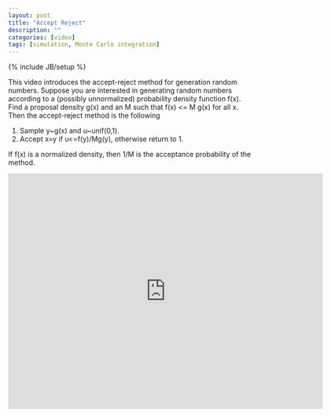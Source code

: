 ```yaml
---
layout: post
title: "Accept Reject"
description: ""
categories: [video]
tags: [simulation, Monte Carlo integration]
---
```

{% include JB/setup %}

This video introduces the accept-reject method for generation random numbers. Suppose you are interested in generating random numbers according to a (possibly unnormalized) probability density function f(x). Find a proposal density g(x) and an M such that f(x) <= M g(x) for all x. Then the accept-reject method is the following

1. Sample y~g(x) and u~unif(0,1).
2. Accept x=y if u<=f(y)/Mg(y), otherwise return to 1.

If f(x) is a normalized density, then 1/M is the acceptance probability of the method.


<iframe width="640" height="480" src="http://www.youtube.com/embed/KoNGH5PkXDQ" frameborder="0" allowfullscreen></iframe>

